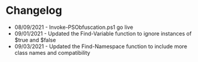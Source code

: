 # Changelog

* 08/09/2021 - Invoke-PSObfuscation.ps1 go live
* 09/01/2021 - Updated the Find-Variable function to ignore instances of $true and $false
* 09/03/2021 - Updated the Find-Namespace function to include more class names and compatibility
